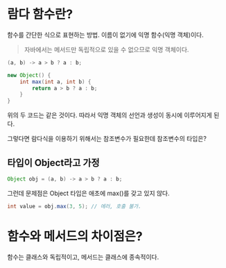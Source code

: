 # 람다 함수란?
함수를 간단한 식으로 표현하는 방법. 이름이 없기에 익명 함수(익명 객체)이다.

> 자바에서는 메서드만 독립적으로 있을 수 없으므로 익명 객체이다.

```java
(a, b) -> a > b ? a : b;
```

```java
new Object() {
    int max(int a, int b) {
        return a > b ? a : b;
    }
}
```
위의 두 코드는 같은 것이다. 따라서 익명 객체의 선언과 생성이 동시에 이루어지게 된다.

그렇다면 람다식을 이용하기 위해서는 참조변수가 필요한데 참조변수의 타입은?

## 타입이 Object라고 가정
```java
Object obj = (a, b) -> a > b ? a : b;
```
그런데 문제점은 Object 타입은 애초에 max()를 갖고 있지 않다.

```java
int value = obj.max(3, 5); // 에러, 호출 불가.
```

# 함수와 메서드의 차이점은?
함수는 클래스와 독립적이고, 메서드는 클래스에 종속적이다.